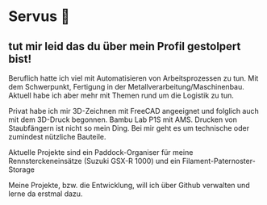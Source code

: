 # Servus 👋
## tut mir leid das du über mein Profil gestolpert bist!

Beruflich hatte ich viel mit Automatisieren von Arbeitsprozessen zu tun. Mit dem Schwerpunkt, Fertigung in der Metallverarbeitung/Maschinenbau.
Aktuell habe ich aber mehr mit Themen rund um die Logistik zu tun.

Privat habe ich mir 3D-Zeichnen mit FreeCAD angeeignet und folglich auch mit dem 3D-Druck begonnen. Bambu Lab P1S mit AMS.
Drucken von Staubfängern ist nicht so mein Ding. Bei mir geht es um technische oder zumindest nützliche Bauteile.

Aktuelle Projekte sind ein Paddock-Organiser für meine Rennsterckeneinsätze (Suzuki GSX-R 1000) und ein Filament-Paternoster-Storage

Meine Projekte, bzw. die Entwicklung, will ich über Github verwalten und lerne da erstmal dazu.


<!--
**Ingo-64/Ingo-64** is a ✨ _special_ ✨ repository because its `README.md` (this file) appears on your GitHub profile.

Here are some ideas to get you started:

- 🔭 I’m currently working on ...
- 🌱 I’m currently learning ...
- 👯 I’m looking to collaborate on ...
- 🤔 I’m looking for help with ...
- 💬 Ask me about ...
- 📫 How to reach me: ...
- 😄 Pronouns: ...
- ⚡ Fun fact: ...
-->
